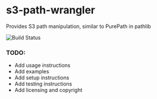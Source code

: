 # s3-path-wrangler
Provides S3 path manipulation, similar to PurePath in pathlib

![Build Status](https://github.com/Barbora-Data-Science/s3-path-wrangler/actions/workflows/main.yml/badge.svg)

### TODO:
- Add usage instructions
- Add examples
- Add setup instructions
- Add testing instructions
- Add licensing and copyright
